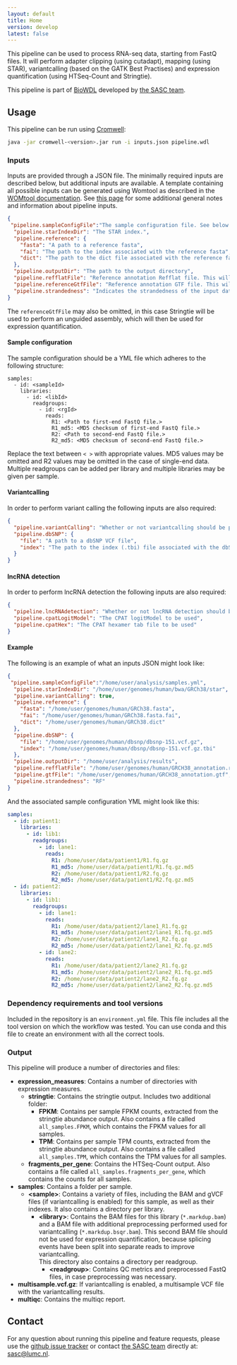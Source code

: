 ```yaml
---
layout: default
title: Home
version: develop
latest: false
---
```


This pipeline can be used to process RNA-seq data, starting from FastQ files.
It will perform adapter clipping (using cutadapt), mapping (using STAR),
variantcalling (based on the GATK Best Practises) and expression
quantification (using HTSeq-Count and Stringtie).

This pipeline is part of [BioWDL](https://biowdl.github.io/)
developed by [the SASC team](http://sasc.lumc.nl/).

## Usage
This pipeline can be run using
[Cromwell](http://cromwell.readthedocs.io/en/stable/):
```bash
java -jar cromwell-<version>.jar run -i inputs.json pipeline.wdl
```

### Inputs
Inputs are provided through a JSON file. The minimally required inputs are
described below, but additional inputs are available.
A template containing all possible inputs can be generated using
Womtool as described in the
[WOMtool documentation](http://cromwell.readthedocs.io/en/stable/WOMtool/).
See [this page](/inputs.html) for some additional general notes and information
about pipeline inputs.

```JSON
{
 "pipeline.sampleConfigFile":"The sample configuration file. See below for more details.",
  "pipeline.starIndexDir": "The STAR index.",
  "pipeline.reference": {
    "fasta": "A path to a reference fasta",
    "fai": "The path to the index associated with the reference fasta",
    "dict": "The path to the dict file associated with the reference fasta"
  },
  "pipeline.outputDir": "The path to the output directory",
  "pipeline.refflatFile": "Reference annotation Refflat file. This will be used for expression quantification.",
  "pipeline.referenceGtfFile": "Reference annotation GTF file. This will be used for expression quantification.",
  "pipeline.strandedness": "Indicates the strandedness of the input data. This should be one of the following: FR (Forward, Reverse), RF (Reverse, Forward) or None: (Unstranded)"
}
```

The `referenceGtfFile` may also be omitted, in this case Stringtie will be used to perform an
unguided assembly, which will then be used for expression quantification.

#### Sample configuration
The sample configuration should be a YML file which adheres to the following
structure:
```YML
samples:
  - id: <sampleId>
    libraries:
      - id: <libId>
        readgroups:
          - id: <rgId>
            reads:
              R1: <Path to first-end FastQ file.>
              R1_md5: <MD5 checksum of first-end FastQ file.>
              R2: <Path to second-end FastQ file.>
              R2_md5: <MD5 checksum of second-end FastQ file.>
```
Replace the text between `< >` with appropriate values. MD5 values may be
omitted and R2 values may be omitted in the case of single-end data.
Multiple readgroups can be added per library and multiple libraries may be
given per sample.

#### Variantcalling
In order to perform variant calling the following inputs are also required:
```JSON
{
  "pipeline.variantCalling": "Whether or not variantcalling should be performed, defaults to False",
  "pipeline.dbSNP": {
    "file": "A path to a dbSNP VCF file",
    "index": "The path to the index (.tbi) file associated with the dbSNP VCF"
  }
}
```

#### lncRNA detection
In order to perform lncRNA detection the following inputs are also required:
```JSON
{
  "pipeline.lncRNAdetection": "Whether or not lncRNA detection should be performed, defaults to False",
  "pipeline.cpatLogitModel": "The CPAT logitModel to be used",
  "pipeline.cpatHex": "The CPAT hexamer tab file to be used"
}
```

#### Example

The following is an example of what an inputs JSON might look like:
```JSON
{
 "pipeline.sampleConfigFile":"/home/user/analysis/samples.yml",
  "pipeline.starIndexDir": "/home/user/genomes/human/bwa/GRCh38/star",
  "pipeline.variantCalling": true,
  "pipeline.reference": {
    "fasta": "/home/user/genomes/human/GRCh38.fasta",
    "fai": "/home/user/genomes/human/GRCh38.fasta.fai",
    "dict": "/home/user/genomes/human/GRCh38.dict"
  },
  "pipeline.dbSNP": {
    "file": "/home/user/genomes/human/dbsnp/dbsnp-151.vcf.gz",
    "index": "/home/user/genomes/human/dbsnp/dbsnp-151.vcf.gz.tbi"
  },
  "pipeline.outputDir": "/home/user/analysis/results",
  "pipeline.refflatFile": "/home/user/genomes/human/GRCH38_annotation.refflat",
  "pipeline.gtfFile": "/home/user/genomes/human/GRCH38_annotation.gtf",
  "pipeline.strandedness": "RF"
}
```

And the associated sample configuration YML might look like this:
```YAML
samples:
  - id: patient1:
    libraries:
      - id: lib1:
        readgroups:
          - id: lane1:
            reads:
              R1: /home/user/data/patient1/R1.fq.gz
              R1_md5: /home/user/data/patient1/R1.fq.gz.md5
              R2: /home/user/data/patient1/R2.fq.gz
              R2_md5: /home/user/data/patient1/R2.fq.gz.md5
  - id: patient2:
    libraries:
      - id: lib1:
        readgroups:
          - id: lane1:
            reads:
              R1: /home/user/data/patient2/lane1_R1.fq.gz
              R1_md5: /home/user/data/patient2/lane1_R1.fq.gz.md5
              R2: /home/user/data/patient2/lane1_R2.fq.gz
              R2_md5: /home/user/data/patient2/lane1_R2.fq.gz.md5
          - id: lane2:
            reads:
              R1: /home/user/data/patient2/lane2_R1.fq.gz
              R1_md5: /home/user/data/patient2/lane2_R1.fq.gz.md5
              R2: /home/user/data/patient2/lane2_R2.fq.gz
              R2_md5: /home/user/data/patient2/lane2_R2.fq.gz.md5
```

### Dependency requirements and tool versions
Included in the repository is an `environment.yml` file. This file includes
all the tool version on which the workflow was tested. You can use conda and
this file to create an environment with all the correct tools.

### Output
This pipeline will produce a number of directories and files:
- **expression_measures**: Contains a number of directories with expression
measures.
  - **stringtie**: Contains the stringtie output. Includes two additional
  folder:
    - **FPKM**: Contains per sample FPKM counts, extracted from the stringtie
    abundance output. Also contains a file called `all_samples.FPKM`, which
    contains the FPKM values for all samples.
    - **TPM**: Contains per sample TPM counts, extracted from the stringtie
    abundance output. Also contains a file called `all_samples.TPM`, which
    contains the TPM values for all samples.
  - **fragments_per_gene**: Contains the HTSeq-Count output. Also contains a
  file called `all_samples.fragments_per_gene`, which contains the counts for
  all samples.
- **samples**: Contains a folder per sample.
  - **&lt;sample>**: Contains a variety of files, including the BAM and gVCF
  files (if variantcalling is enabled) for this sample, as well as their indexes. It also contains
  a directory per library.
    - **&lt;library>**: Contains the BAM files for this library
    (`*.markdup.bam`) and a BAM file with additional preprocessing performed
    used for variantcalling (`*.markdup.bsqr.bam`). This second BAM file should
    not be used for expression quantification, because splicing events have
    been split into separate reads to improve variantcalling.  
    This directory also contains a directory per readgroup.
      - **&lt;readgroup>**: Contains QC metrics and preprocessed FastQ files,
      in case preprocessing was necessary.
- **multisample.vcf.gz**: If variantcalling is enabled, a multisample VCF file with the
  variantcalling
  results.
- **multiqc**: Contains the multiqc report.

## Contact
<p>
  <!-- Obscure e-mail address for spammers -->
For any question about running this pipeline and feature requests, please use
the
<a href='https://github.com/biowdl/rna-seq/issues'>github issue tracker</a>
or contact
<a href='http://sasc.lumc.nl/'>the SASC team</a> directly at: <a href='&#109;&#97;&#105;&#108;&#116;&#111;&#58;&#115;&#97;&#115;&#99;&#64;&#108;&#117;&#109;&#99;&#46;&#110;&#108;'>
&#115;&#97;&#115;&#99;&#64;&#108;&#117;&#109;&#99;&#46;&#110;&#108;</a>.
</p>
